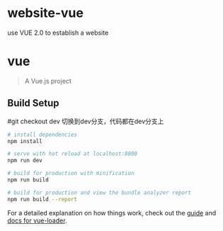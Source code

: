 # website-vue
use VUE 2.0 to establish a website

# vue

> A Vue.js project

## Build Setup

#git checkout dev 切换到dev分支，代码都在dev分支上
``` bash
# install dependencies
npm install

# serve with hot reload at localhost:8080
npm run dev

# build for production with minification
npm run build

# build for production and view the bundle analyzer report
npm run build --report
```

For a detailed explanation on how things work, check out the [guide](http://vuejs-templates.github.io/webpack/) and [docs for vue-loader](http://vuejs.github.io/vue-loader).

